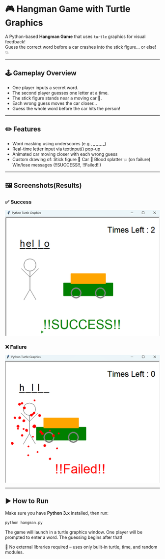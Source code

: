 # 🎮 Hangman Game with Turtle Graphics

A Python-based **Hangman Game** that uses `turtle` graphics for visual feedback!  
Guess the correct word before a car crashes into the stick figure... or else! 💥

---

## 🕹 Gameplay Overview

- One player inputs a secret word.
- The second player guesses one letter at a time.
- The stick figure stands near a moving car 🚗.
- Each wrong guess moves the car closer...
- Guess the whole word before the car hits the person!

---

## ✏️ Features
- Word masking using underscores (e.g., _ _ _ _)
- Real-time letter input via textinput() pop-up
- Animated car moving closer with each wrong guess
- Custom drawing of:
  Stick figure 🧍
  Car 🚗
  Blood splatter 💥 (on failure)
  Win/lose messages (!!SUCCESS!!, !!Failed!!)

---

## 🖼 Screenshots(Results)

### ✅ Success
![Success](result_success.png)


### ❌ Failure
![Failed](result_failed.png)

---

## ▶️ How to Run

Make sure you have **Python 3.x** installed, then run:

```bash
python hangman.py
```
The game will launch in a turtle graphics window. One player will be prompted to enter a word. The guessing begins after that!

🐢 No external libraries required – uses only built-in turtle, time, and random modules.

